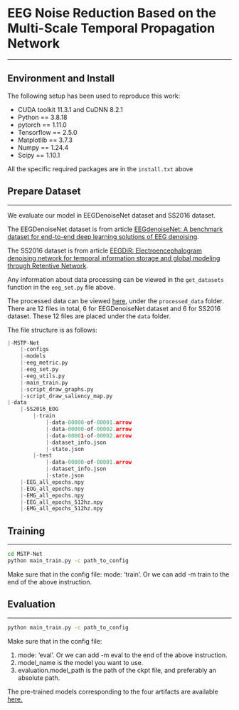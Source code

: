 # EEG Noise Reduction Based on the Multi-Scale Temporal Propagation Network

---

## Environment and Install

The following setup has been used to reproduce this work:

- CUDA toolkit 11.3.1 and CuDNN 8.2.1
- Python == 3.8.18
- pytorch == 1.11.0
- Tensorflow == 2.5.0
- Matplotlib == 3.7.3
- Numpy == 1.24.4
- Scipy == 1.10.1

All the specific required packages are in the `install.txt` above

## Prepare Dataset

---

We evaluate our model in EEGDenoiseNet dataset and SS2016 dataset.

The EEGDenoiseNet dataset is from article [EEGdenoiseNet: A benchmark dataset for end-to-end deep learning solutions of EEG denoising](https://github.com/ncclabsustech/EEGdenoiseNet).

The SS2016 dataset is from article [EEGDiR: Electroencephalogram denoising network for temporal information storage and global modeling through Retentive Network](https://github.com/woldier/EEGDiR).

Any information about data processing can be viewed in the `get_datasets` function in the `eeg_set.py` file above.

The processed data can be viewed [here](https://gin.g-node.org/gordon-won/MSTP-Net_pre-trained_model/), under the `processed_data` folder. There are 12 files in total, 6 for EEGDenoiseNet dataset and 6 for SS2016 dataset. These 12 files are placed under the `data` folder.

The file structure is as follows:

```python
|-MSTP-Net
	|-configs
	|-models
	|-eeg_metric.py
	|-eeg_set.py
	|-eeg_utils.py
	|-main_train.py
	|-script_draw_graphs.py
	|-script_draw_saliency_map.py
|-data
	|-SS2016_EOG
		|-train
			|-data-00000-of-00001.arrow
			|-data-00000-of-00002.arrow
			|-data-00001-of-00002.arrow
			|-dataset_info.json
			|-state.json
		|-test
			|-data-00000-of-00001.arrow
			|-dataset_info.json
			|-state.json
	|-EEG_all_epochs.npy
	|-EOG_all_epochs.npy
	|-EMG_all_epochs.npy
	|-EEG_all_epochs_512hz.npy
	|-EMG_all_epochs_512hz.npy
```

## Training

---

```bash
cd MSTP-Net
python main_train.py -c path_to_config
```

Make sure that in the config file: mode: ‘train’. Or we can add -m train to the end of the above instruction.

## Evaluation

---

```bash
python main_train.py -c path_to_config
```

Make sure that in the config file:

1. mode: ‘eval’. Or we can add -m eval to the end of the above instruction.
2. model_name is the model you want to use.
3. evaluation.model_path is the path of the ckpt file, and preferably an absolute path.

The pre-trained models corresponding to the four artifacts are available [here.](https://gin.g-node.org/gordon-won/MSTP-Net_pre-trained_model)
